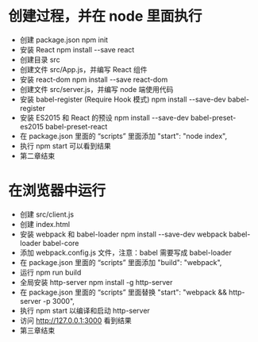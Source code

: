 # 创建过程，并在 node 里面执行
- 创建 package.json
  npm init
- 安装 React
  npm install --save react
- 创建目录 src
- 创建文件 src/App.js，并编写 React 组件
- 安装 react-dom
  npm install --save react-dom
- 创建文件 src/server.js，并编写 node 端使用代码
- 安装 babel-register (Require Hook 模式)
  npm install --save-dev babel-register
- 安装 ES2015 和 React 的预设
  npm install --save-dev babel-preset-es2015 babel-preset-react
- 在 package.json 里面的 “scripts” 里面添加 "start": "node index",
- 执行 npm start 可以看到结果
- 第二章结束

# 在浏览器中运行
- 创建 src/client.js
- 创建 index.html
- 安装 webpack 和 babel-loader
  npm install --save-dev webpack babel-loader babel-core
- 添加 webpack.config.js 文件，注意：babel 需要写成 babel-loader
- 在 package.json 里面的 “scripts” 里面添加 "build": "webpack",
- 运行 npm run build
- 全局安装 http-server
  npm install -g http-server
- 在 package.json 里面的 “scripts” 里面替换 "start": "webpack && http-server -p 3000",
- 执行 npm start 以编译和启动 http-server
- 访问 http://127.0.0.1:3000 看到结果
- 第三章结束





